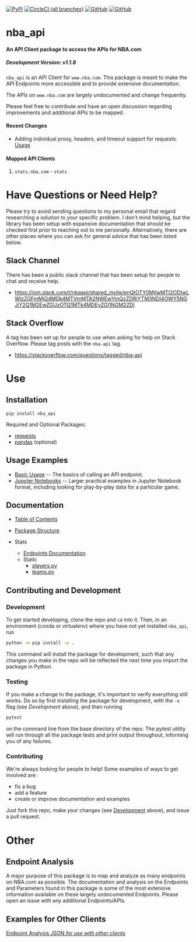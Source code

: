 [![PyPI](https://img.shields.io/pypi/v/nba_api.svg?longCache=true&style=for-the-badge)](https://pypi.python.org/pypi/nba_api)
[![CircleCI (all branches)](https://img.shields.io/circleci/project/github/swar/nba_api.svg?style=for-the-badge)](https://circleci.com/gh/swar/nba_api) 
[![GitHub](https://img.shields.io/github/license/swar/nba_api.svg?style=for-the-badge)](https://pypi.python.org/pypi/nba_api)
[![GitHub](https://img.shields.io/pypi/dm/nba_api.svg?style=for-the-badge)](https://pepy.tech/project/nba-api)

# nba_api

#### An API Client package to access the APIs for NBA.com

##### Development Version: v1.1.8

`nba_api` is an API Client for `www.nba.com`. This package is meant to make the API Endpoints more accessible and to provide extensive documentation.

The APIs on `www.nba.com` are largely undocumented and change frequently.

Please feel free to contribute and have an open discussion regarding improvements and additional APIs to be mapped.


#### Recent Changes
* Adding individual proxy, headers, and timeout support for requests. [Usage](https://github.com/swar/nba_api/blob/master/docs/nba_api/stats/examples.md)


#### Mapped API Clients

1. `stats.nba.com` - `stats`


# Have Questions or Need Help?

Please try to avoid sending questions to my personal email that regard researching a solution to your specific problem. I don't mind helping, but the library has been setup with expansive documentation that should be checked first prior to reaching out to me personally. Alternatively, there are other places where you can ask for general advice that has been listed below.

## Slack Channel
There has been a public slack channel that has been setup for people to chat and receive help.
- https://join.slack.com/t/nbaapi/shared_invite/enQtOTY0MjIwMTI2ODIwLWIzZGFmMjQ4MDk4MTVmMTA2NWEwYmQzZDRiYTM3NDI4OWY5NGJiY2Q1M2EwZGUzOTQ1MTk4MDEyZGI1NGM2ZDI

## Stack Overflow
A tag has been set up for people to use when asking for help on Stack Overflow. Please tag posts with the `nba-api` tag.
- https://stackoverflow.com/questions/tagged/nba-api


# Use

## Installation
```commandline
pip install nba_api
```
Required and Optional Packages:
- [requests](https://requests.readthedocs.io/en/master/)
- [pandas](https://pandas.pydata.org/) (optional)


## Usage Examples
- [Basic Usage](https://github.com/swar/nba_api/blob/master/docs/nba_api/stats/examples.md) -- The basics of calling an API endpoint.
- [Jupyter Notebooks](https://github.com/swar/nba_api/tree/master/docs/examples) -- Larger practical examples in Jupyter Notebook format, including looking for play-by-play data for a particular game.

## Documentation

- [Table of Contents](https://github.com/swar/nba_api/tree/master/docs/table_of_contents.md)

- [Package Structure](https://github.com/swar/nba_api/tree/master/docs/package_structure.md)

- Stats
    - [Endpoints Documentation](/docs/nba_api/stats/endpoints)
    - Static
        - [players.py](https://github.com/swar/nba_api/tree/master/docs/nba_api/stats/static/players.md)
        - [teams.py](https://github.com/swar/nba_api/tree/master/docs/nba_api/stats/static/teams.md)


## Contributing and Development
### Development
To get started developing, clone the repo and `cd` into it.
Then, in an environment (conda or virtualenv) where you have not yet installed `nba_api`, run
```bash
python -m pip install -e .
```
This command will install the package for development, such that any changes you make in the repo will be reflected the next time you import the package in Python.

### Testing
If you make a change to the package, it's important to verify everything still works.
Do so by first installing the package for development, with the `-e` flag (see *Development* above), and then running
```bash
pytest
```
on the command line from the base directory of the repo.
The pytest utility will run through all the package tests and print output throughout, informing you of any failures.

### Contributing
We're always looking for people to help!
Some examples of ways to get involved are:
- fix a bug
- add a feature
- create or improve documentation and examples

Just fork this repo, make your changes (see [Development](#Development) above), and issue a pull request.

# Other

## Endpoint Analysis
A major purpose of this package is to map and analyze as many endpoints on NBA.com as possible. The documentation and analysis on the Endpoints and Parameters found in this package is some of the most extensive information available on these largely undocumented Endpoints. Please open an issue with any additional Endpoints/APIs. 

## Examples for Other Clients

[Endpoint Analysis JSON _for use with other clients_](https://github.com/swar/nba_api/tree/master/analysis_archive/stats)
